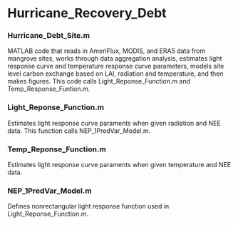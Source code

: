 # Hurricane_Recovery_Debt

### Hurricane_Debt_Site.m
MATLAB code that reads in AmeriFlux, MODIS, and ERA5 data from mangrove sites, works through data aggregation analysis, estimates light response curve and temperature response curve parameters, models site level carbon exchange based on LAI, radiation and temperature, and then makes figures.
This code calls Light_Reponse_Function.m and Temp_Response_Funtion.m.

### Light_Reponse_Function.m
Estimates light response curve paraments when given radiation and NEE data. This function calls NEP_1PredVar_Model.m.

### Temp_Reponse_Function.m
Estimates light response curve paraments when given temperature and NEE data.

### NEP_1PredVar_Model.m
Defines nonrectangular light response function used in Light_Reponse_Function.m.
